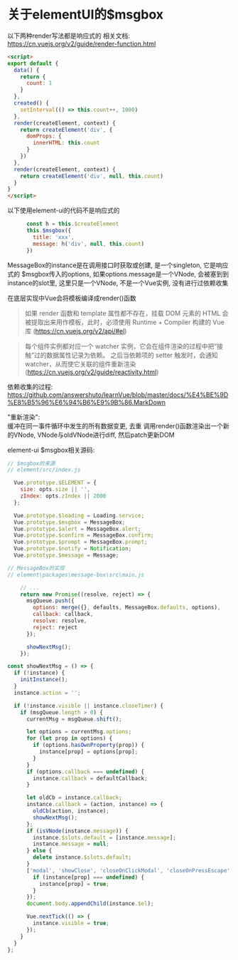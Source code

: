 # 关于elementUI的$msgbox

以下两种render写法都是响应式的
相关文档: <https://cn.vuejs.org/v2/guide/render-function.html>

```html
<script>
export default {
  data() {
    return {
      count: 1
    }
  },
  created() {
    setInterval(() => this.count++, 1000)
  },
  render(createElement, context) {
    return createElement('div', {
      domProps: {
        innerHTML: this.count
      }
    })
  },
  render(createElement, context) {
    return createElement('div', null, this.count)
  }
}
</script>
```

以下使用element-ui的代码不是响应式的

```JavaScript
      const h = this.$createElement
      this.$msgbox({
        title: 'xxx',
        message: h('div', null, this.count)
      })
```

MessageBox的instance是在调用接口时获取或创建, 是一个singleton, 它是响应式的
$msgbox传入的options, 如果options.message是一个VNode, 会被塞到到instance的slot里,
这里只是一个VNode, 不是一个Vue实例, 没有进行过依赖收集

在底层实现中Vue会将模板编译成render()函数
> 如果 render 函数和 template 属性都不存在，挂载 DOM 元素的 HTML 会被提取出来用作模板，此时，必须使用 Runtime + Compiler 构建的 Vue 库
(<https://cn.vuejs.org/v2/api/#el>)

> 每个组件实例都对应一个 watcher 实例，它会在组件渲染的过程中把“接触”过的数据属性记录为依赖。
> 之后当依赖项的 setter 触发时，会通知 watcher，从而使它关联的组件重新渲染
(<https://cn.vuejs.org/v2/guide/reactivity.html>)  

依赖收集的过程:
<https://github.com/answershuto/learnVue/blob/master/docs/%E4%BE%9D%E8%B5%96%E6%94%B6%E9%9B%86.MarkDown>

"重新渲染":  
缓冲在同一事件循环中发生的所有数据变更, 去重
调用render()函数渲染出一个新的VNode, VNode与oldVNode进行diff, 然后patch更新DOM


element-ui $msgbox相关源码:

```JavaScript
// $msgbox的来源
// element/src/index.js

  Vue.prototype.$ELEMENT = {
    size: opts.size || '',
    zIndex: opts.zIndex || 2000
  };

  Vue.prototype.$loading = Loading.service;
  Vue.prototype.$msgbox = MessageBox;
  Vue.prototype.$alert = MessageBox.alert;
  Vue.prototype.$confirm = MessageBox.confirm;
  Vue.prototype.$prompt = MessageBox.prompt;
  Vue.prototype.$notify = Notification;
  Vue.prototype.$message = Message;
```

```JavaScript
// MessageBox的实现
// element\packages\message-box\src\main.js

    // ...
    return new Promise((resolve, reject) => {
      msgQueue.push({
        options: merge({}, defaults, MessageBox.defaults, options),
        callback: callback,
        resolve: resolve,
        reject: reject
      });

      showNextMsg();
    });
```

```JavaScript
const showNextMsg = () => {
  if (!instance) {
    initInstance();
  }
  instance.action = '';

  if (!instance.visible || instance.closeTimer) {
    if (msgQueue.length > 0) {
      currentMsg = msgQueue.shift();

      let options = currentMsg.options;
      for (let prop in options) {
        if (options.hasOwnProperty(prop)) {
          instance[prop] = options[prop];
        }
      }
      if (options.callback === undefined) {
        instance.callback = defaultCallback;
      }

      let oldCb = instance.callback;
      instance.callback = (action, instance) => {
        oldCb(action, instance);
        showNextMsg();
      };
      if (isVNode(instance.message)) {
        instance.$slots.default = [instance.message];
        instance.message = null;
      } else {
        delete instance.$slots.default;
      }
      ['modal', 'showClose', 'closeOnClickModal', 'closeOnPressEscape', 'closeOnHashChange'].forEach(prop => {
        if (instance[prop] === undefined) {
          instance[prop] = true;
        }
      });
      document.body.appendChild(instance.$el);

      Vue.nextTick(() => {
        instance.visible = true;
      });
    }
  }
};
```
